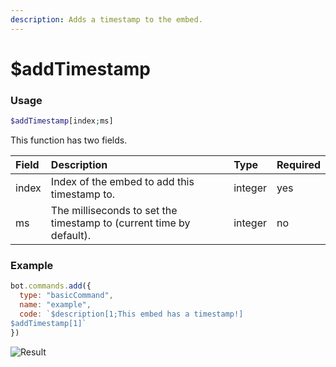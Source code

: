 ```yaml
---
description: Adds a timestamp to the embed.
---
```


# $addTimestamp
### Usage
```php
$addTimestamp[index;ms]
```

This function has two fields.

| Field | Description | Type | Required
| :---- | :---- | :---- | :----
| index | Index of the embed to add this timestamp to. | integer | yes
| ms | The milliseconds to set the timestamp to (current time by default). | integer | no

### Example
```javascript
bot.commands.add({
  type: "basicCommand",
  name: "example",
  code: `$description[1;This embed has a timestamp!]
$addTimestamp[1]`
})
```
![Result](https://user-images.githubusercontent.com/69215413/138597772-e1e5d30f-86ee-4c13-950c-53d710400de7.png)